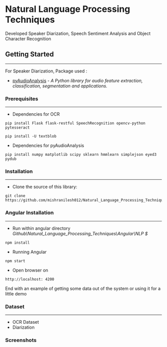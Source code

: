 # Natural Language Processing Techniques


Developed Speaker Diarization, Speech Sentiment Analysis and Object Character Recognition

## Getting Started
---

For Speaker Diarization,  Package used :
* [pyAudioAnalysis](https://github.com/tyiannak/pyAudioAnalysis) - *A Python library for audio feature extraction, classification, segmentation and applications.*
 

### Prerequisites
---

* Dependencies for OCR
```
pip install Flask flask-restful SpeechRecognition opencv-python pytesseract

pip install -U textblob
```
* Dependencies for pyAudioAnalysis
```
pip install numpy matplotlib scipy sklearn hmmlearn simplejson eyed3 pydub
```

### Installation
---

* Clone the source of this library:

```
git clone https://github.com/mishranilesh012/Natural_Language_Processing_Techniques.git
```

### Angular Installation
---

* Run within angular directory *Github\Natural_Language_Processing_Techniques\Angular\NLP $*
```
npm install
```
* Running Angular 
```
npm start
```
* Open browser on 
```
http://localhost: 4200
``` 
End with an example of getting some data out of the system or using it for a little demo

### Dataset
---
* OCR Dataset
* Diarization


### Screenshots

